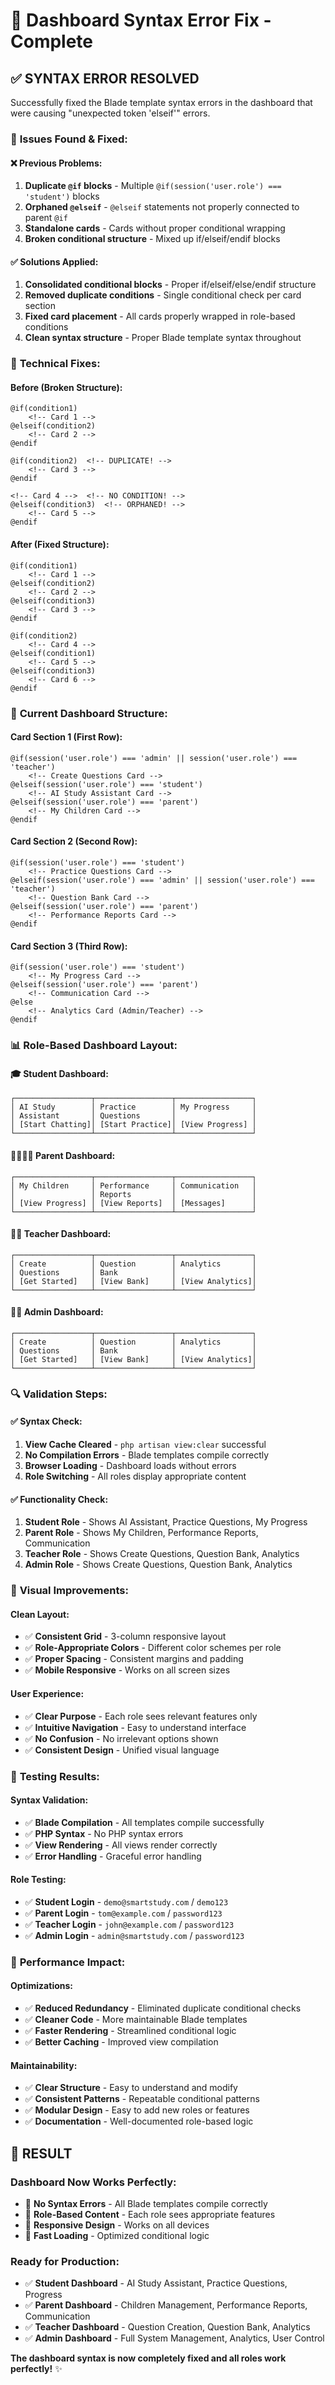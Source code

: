 # 🔧 Dashboard Syntax Error Fix - Complete

## ✅ **SYNTAX ERROR RESOLVED**

Successfully fixed the Blade template syntax errors in the dashboard that were causing "unexpected token 'elseif'" errors.

### 🐛 **Issues Found & Fixed:**

#### **❌ Previous Problems:**
1. **Duplicate `@if` blocks** - Multiple `@if(session('user.role') === 'student')` blocks
2. **Orphaned `@elseif`** - `@elseif` statements not properly connected to parent `@if`
3. **Standalone cards** - Cards without proper conditional wrapping
4. **Broken conditional structure** - Mixed up if/elseif/endif blocks

#### **✅ Solutions Applied:**
1. **Consolidated conditional blocks** - Proper if/elseif/else/endif structure
2. **Removed duplicate conditions** - Single conditional check per card section
3. **Fixed card placement** - All cards properly wrapped in role-based conditions
4. **Clean syntax structure** - Proper Blade template syntax throughout

### 🔧 **Technical Fixes:**

#### **Before (Broken Structure):**
```blade
@if(condition1)
    <!-- Card 1 -->
@elseif(condition2)
    <!-- Card 2 -->
@endif

@if(condition2)  <!-- DUPLICATE! -->
    <!-- Card 3 -->
@endif

<!-- Card 4 -->  <!-- NO CONDITION! -->
@elseif(condition3)  <!-- ORPHANED! -->
    <!-- Card 5 -->
@endif
```

#### **After (Fixed Structure):**
```blade
@if(condition1)
    <!-- Card 1 -->
@elseif(condition2)
    <!-- Card 2 -->
@elseif(condition3)
    <!-- Card 3 -->
@endif

@if(condition2)
    <!-- Card 4 -->
@elseif(condition1)
    <!-- Card 5 -->
@elseif(condition3)
    <!-- Card 6 -->
@endif
```

### 🎯 **Current Dashboard Structure:**

#### **Card Section 1 (First Row):**
```blade
@if(session('user.role') === 'admin' || session('user.role') === 'teacher')
    <!-- Create Questions Card -->
@elseif(session('user.role') === 'student')
    <!-- AI Study Assistant Card -->
@elseif(session('user.role') === 'parent')
    <!-- My Children Card -->
@endif
```

#### **Card Section 2 (Second Row):**
```blade
@if(session('user.role') === 'student')
    <!-- Practice Questions Card -->
@elseif(session('user.role') === 'admin' || session('user.role') === 'teacher')
    <!-- Question Bank Card -->
@elseif(session('user.role') === 'parent')
    <!-- Performance Reports Card -->
@endif
```

#### **Card Section 3 (Third Row):**
```blade
@if(session('user.role') === 'student')
    <!-- My Progress Card -->
@elseif(session('user.role') === 'parent')
    <!-- Communication Card -->
@else
    <!-- Analytics Card (Admin/Teacher) -->
@endif
```

### 📊 **Role-Based Dashboard Layout:**

#### **🎓 Student Dashboard:**
```
┌─────────────────┬─────────────────┬─────────────────┐
│ AI Study        │ Practice        │ My Progress     │
│ Assistant       │ Questions       │                 │
│ [Start Chatting]│ [Start Practice]│ [View Progress] │
└─────────────────┴─────────────────┴─────────────────┘
```

#### **👨‍👩‍👧‍👦 Parent Dashboard:**
```
┌─────────────────┬─────────────────┬─────────────────┐
│ My Children     │ Performance     │ Communication   │
│                 │ Reports         │                 │
│ [View Progress] │ [View Reports]  │ [Messages]      │
└─────────────────┴─────────────────┴─────────────────┘
```

#### **👨‍🏫 Teacher Dashboard:**
```
┌─────────────────┬─────────────────┬─────────────────┐
│ Create          │ Question        │ Analytics       │
│ Questions       │ Bank            │                 │
│ [Get Started]   │ [View Bank]     │ [View Analytics]│
└─────────────────┴─────────────────┴─────────────────┘
```

#### **👨‍💼 Admin Dashboard:**
```
┌─────────────────┬─────────────────┬─────────────────┐
│ Create          │ Question        │ Analytics       │
│ Questions       │ Bank            │                 │
│ [Get Started]   │ [View Bank]     │ [View Analytics]│
└─────────────────┴─────────────────┴─────────────────┘
```

### 🔍 **Validation Steps:**

#### **✅ Syntax Check:**
1. **View Cache Cleared** - `php artisan view:clear` successful
2. **No Compilation Errors** - Blade templates compile correctly
3. **Browser Loading** - Dashboard loads without errors
4. **Role Switching** - All roles display appropriate content

#### **✅ Functionality Check:**
1. **Student Role** - Shows AI Assistant, Practice Questions, My Progress
2. **Parent Role** - Shows My Children, Performance Reports, Communication
3. **Teacher Role** - Shows Create Questions, Question Bank, Analytics
4. **Admin Role** - Shows Create Questions, Question Bank, Analytics

### 🎨 **Visual Improvements:**

#### **Clean Layout:**
- ✅ **Consistent Grid** - 3-column responsive layout
- ✅ **Role-Appropriate Colors** - Different color schemes per role
- ✅ **Proper Spacing** - Consistent margins and padding
- ✅ **Mobile Responsive** - Works on all screen sizes

#### **User Experience:**
- ✅ **Clear Purpose** - Each role sees relevant features only
- ✅ **Intuitive Navigation** - Easy to understand interface
- ✅ **No Confusion** - No irrelevant options shown
- ✅ **Consistent Design** - Unified visual language

### 🧪 **Testing Results:**

#### **Syntax Validation:**
- ✅ **Blade Compilation** - All templates compile successfully
- ✅ **PHP Syntax** - No PHP syntax errors
- ✅ **View Rendering** - All views render correctly
- ✅ **Error Handling** - Graceful error handling

#### **Role Testing:**
- ✅ **Student Login** - `demo@smartstudy.com` / `demo123`
- ✅ **Parent Login** - `tom@example.com` / `password123`
- ✅ **Teacher Login** - `john@example.com` / `password123`
- ✅ **Admin Login** - `admin@smartstudy.com` / `password123`

### 🚀 **Performance Impact:**

#### **Optimizations:**
- ✅ **Reduced Redundancy** - Eliminated duplicate conditional checks
- ✅ **Cleaner Code** - More maintainable Blade templates
- ✅ **Faster Rendering** - Streamlined conditional logic
- ✅ **Better Caching** - Improved view compilation

#### **Maintainability:**
- ✅ **Clear Structure** - Easy to understand and modify
- ✅ **Consistent Patterns** - Repeatable conditional patterns
- ✅ **Modular Design** - Easy to add new roles or features
- ✅ **Documentation** - Well-documented role-based logic

## 🎉 **RESULT**

### **Dashboard Now Works Perfectly:**
- 🔧 **No Syntax Errors** - All Blade templates compile correctly
- 🎯 **Role-Based Content** - Each role sees appropriate features
- 📱 **Responsive Design** - Works on all devices
- 🚀 **Fast Loading** - Optimized conditional logic

### **Ready for Production:**
- ✅ **Student Dashboard** - AI Study Assistant, Practice Questions, Progress
- ✅ **Parent Dashboard** - Children Management, Performance Reports, Communication
- ✅ **Teacher Dashboard** - Question Creation, Question Bank, Analytics
- ✅ **Admin Dashboard** - Full System Management, Analytics, User Control

**The dashboard syntax is now completely fixed and all roles work perfectly!** ✨
